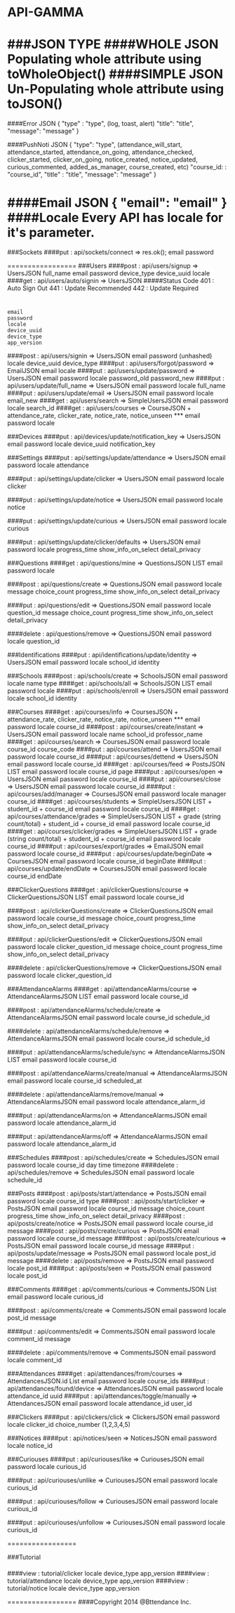 API-GAMMA
=================
###JSON TYPE
####WHOLE JSON 
    Populating whole attribute using toWholeObject()
####SIMPLE JSON
    Un-Populating whole attribute using toJSON()
=================
####Error JSON
    { 
        "type" : "type", (log, toast, alert)
        "title": "title",
        "message": "message"
    }

####PushNoti JSON
    { 
        "type": "type", (attendance_will_start, attendance_started, attendance_on_going, attendance_checked, clicker_started, clicker_on_going, notice_created, notice_updated, curious_commented, added_as_manager, course_created, etc)
        "course_id: : "course_id",
        "title" : "title",
        "message": "message"
    }

####Email JSON
    { 
        "email": "email"
    }
####Locale
    Every API has locale for it's parameter.
=================

###Sockets
####put : api/sockets/connect => res.ok();
    email
    password

=================
###Users
####post : api/users/signup => UsersJSON
    full_name
    email
    password
    device_type
    device_uuid
    locale
####get : api/users/auto/signin => UsersJSON 
#####Status Code 
    401 : Auto Sign Out
    441 : Update Recommended
    442 : Update Required
#
    email
    password
    locale
    device_uuid
    device_type
    app_version
####post : api/users/signin => UsersJSON
    email
    password (unhashed)
    locale
    device_uuid
    device_type
####put : api/users/forgot/password => EmailJSON
    email
    locale
####put : api/users/update/password => UsersJSON
    email
    password
    locale
    password_old
    password_new
####put : api/users/update/full_name => UsersJSON
    email
    password
    locale
    full_name
####put : api/users/update/email => UsersJSON
    email
    password
    locale
    email_new
####get : api/users/search => SimpleUsersJSON
    email
    password
    locale
    search_id
####get : api/users/courses => CourseJSON + attendance_rate, clicker_rate, notice_rate, notice_unseen ***
    email
    password
    locale

###Devices
####put : api/devices/update/notification_key => UsersJSON
    email
    password
    locale
    device_uuid
    notification_key

###Settings
####put : api/settings/update/attendance => UsersJSON
    email
    password
    locale
    attendance

####put : api/settings/update/clicker => UsersJSON
    email
    password
    locale
    clicker

####put : api/settings/update/notice => UsersJSON
    email
    password
    locale
    notice

####put : api/settings/update/curious => UsersJSON
    email
    password
    locale
    curious

####put : api/settings/update/clicker/defaults => UsersJSON
    email
    password
    locale
    progress_time
    show_info_on_select
    detail_privacy

###Questions
####get : api/questions/mine => QuestionsJSON LIST
    email
    password
    locale

####post : api/questions/create => QuestionsJSON
    email
    password
    locale
    message
    choice_count
    progress_time
    show_info_on_select
    detail_privacy

####put : api/questions/edit => QuestionsJSON
    email
    password
    locale
    question_id
    message
    choice_count
    progress_time
    show_info_on_select
    detail_privacy

####delete : api/questions/remove => QuestionsJSON
    email
    password
    locale
    question_id

###Identifications
####put : api/identifications/update/identity => UsersJSON
    email
    password
    locale
    school_id
    identity

###Schools
####post : api/schools/create => SchoolsJSON
    email
    password
    locale
    name
    type
####get : api/schools/all => SchoolsJSON LIST
    email
    password
    locale
####put : api/schools/enroll => UsersJSON
    email
    password
    locale
    school_id
    identity

###Courses
####get : api/courses/info => CoursesJSON + attendance_rate, clicker_rate, notice_rate, notice_unseen ***
    email
    password
    locale
    course_id
####post : api/courses/create/instant => UsersJSON
    email
    password
    locale
    name
    school_id
    professor_name
####get : api/courses/search => CoursesJSON
    email
    password
    locale
    course_id
    course_code
####put : api/courses/attend => UsersJSON
    email
    password
    locale
    course_id
####put : api/courses/dettend => UsersJSON
    email
    password
    locale
    course_id
####get : api/courses/feed => PostsJSON LIST
    email
    password
    locale
    course_id
    page
####put : api/courses/open => UsersJSON
    email
    password
    locale
    course_id
####put : api/courses/close => UsersJSON
    email
    password
    locale
    course_id
####put : api/courses/add/manager => CoursesJSON
    email
    password
    locale
    manager
    course_id
####get : api/courses/students => SimpleUsersJSON LIST + student_id + course_id
    email
    password
    locale
    course_id
####get : api/courses/attendance/grades => SimpleUsersJSON LIST + grade (string count/total) + student_id + course_id
    email
    password
    locale
    course_id
####get : api/courses/clicker/grades => SimpleUsersJSON LIST + grade (string count/total) + student_id + course_id
    email
    password
    locale
    course_id
####put : api/courses/export/grades => EmailJSON
    email
    password
    locale
    course_id
####put : api/courses/update/beginDate => CoursesJSON
    email
    password
    locale
    course_id
    beginDate
####put : api/courses/update/endDate => CoursesJSON
    email
    password
    locale
    course_id
    endDate

###ClickerQuestions
####get : api/clickerQuestions/course => ClickerQuestionsJSON LIST
    email
    password
    locale
    course_id

####post : api/clickerQuestions/create => ClickerQuestionsJSON
    email
    password
    locale
    course_id
    message
    choice_count
    progress_time
    show_info_on_select
    detail_privacy

####put : api/clickerQuestions/edit => ClickerQuestionsJSON
    email
    password
    locale
    clicker_question_id
    message
    choice_count
    progress_time
    show_info_on_select
    detail_privacy

####delete : api/clickerQuestions/remove => ClickerQuestionsJSON
    email
    password
    locale
    clicker_question_id

###AttendanceAlarms
####get : api/attendanceAlarms/course => AttendanceAlarmsJSON LIST
    email
    password
    locale
    course_id

####post : api/attendanceAlarms/schedule/create => AttendanceAlarmsJSON
    email
    password
    locale
    course_id
    schedule_id

####delete : api/attendanceAlarms/schedule/remove => AttendanceAlarmsJSON
    email
    password
    locale
    course_id
    schedule_id

####put : api/attendanceAlarms/schedule/sync => AttendanceAlarmsJSON LIST
    email
    password
    locale
    course_id

####post : api/attendanceAlarms/create/manual => AttendanceAlarmsJSON
    email
    password
    locale
    course_id
    scheduled_at

####delete : api/attendanceAlarms/remove/manual => AttendanceAlarmsJSON
    email
    password
    locale
    attendance_alarm_id

####put : api/attendanceAlarms/on => AttendanceAlarmsJSON
    email
    password
    locale
    attendance_alarm_id

####put : api/attendanceAlarms/off => AttendanceAlarmsJSON
    email
    password
    locale
    attendance_alarm_id

###Schedules
####post : api/schedules/create => SchedulesJSON
    email
    password
    locale
    course_id
    day
    time
    timezone
####delete : api/schedules/remove => SchedulesJSON
    email
    password
    locale
    schedule_id

###Posts
####post : api/posts/start/attendance => PostsJSON
    email
    password
    locale
    course_id
    type
####post : api/posts/start/clicker => PostsJSON
    email
    password
    locale
    course_id
    message
    choice_count
    progress_time
    show_info_on_select
    detail_privacy
####post : api/posts/create/notice => PostsJSON
    email
    password
    locale
    course_id
    message
####post : api/posts/create/curious => PostsJSON
    email
    password
    locale
    course_id
    message
####post : api/posts/create/curious => PostsJSON
    email
    password
    locale
    course_id
    message
####put : api/posts/update/message => PostsJSON
    email
    password
    locale
    post_id
    message
####delete : api/posts/remove => PostsJSON
    email
    password
    locale
    post_id
####put : api/posts/seen => PostsJSON
    email
    password
    locale
    post_id

###Comments
####get : api/comments/curious => CommentsJSON List
    email
    password
    locale
    curious_id

####post : api/comments/create => CommentsJSON
    email
    password
    locale
    post_id
    message

####put : api/comments/edit => CommentsJSON
    email
    password
    locale
    comment_id
    message

####delete : api/comments/remove => CommentsJSON
    email
    password
    locale
    comment_id

###Attendances
####get : api/attendances/from/courses => AttendancesJSON.id List
    email
    password
    locale
    course_ids
####put : api/attendances/found/device => AttendancesJSON
    email
    password
    locale
    attendance_id
    uuid
####put : api/attendances/toggle/manually => AttendancesJSON
    email
    password
    locale
    attendance_id
    user_id

###Clickers
####put : api/clickers/click => ClickersJSON
    email
    password
    locale
    clicker_id
    choice_number (1,2,3,4,5)

###Notices
####put : api/notices/seen => NoticesJSON
    email
    password
    locale
    notice_id

###Curiouses
####put : api/curiouses/like => CuriousesJSON
    email
    password
    locale
    curious_id

####put : api/curiouses/unlike => CuriousesJSON
    email
    password
    locale
    curious_id

####put : api/curiouses/follow => CuriousesJSON
    email
    password
    locale
    curious_id

####put : api/curiouses/unfollow => CuriousesJSON
    email
    password
    locale
    curious_id

=================

###Tutorial
####
####view : tutorial/clicker
    locale
    device_type
    app_version
####view : tutorial/attendance
    locale
    device_type
    app_version
####view : tutorial/notice
    locale
    device_type
    app_version

=================
####Copyright 2014 @Bttendance Inc.
